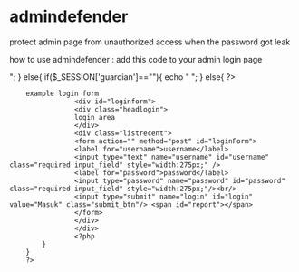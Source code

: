 admindefender
=============

protect admin page from unauthorized access when the password got leak


how to use admindefender :
add this code to your admin login page
<?php
  	
		if(!isset($_SESSION['guardian'])){
			echo "
            <script language='javascript'>
			<!--
			window.location = 'guardian.php';
			--></script>
            ";
		}
		else{
			if($_SESSION['guardian']==""){
				echo "
            <script language='javascript'>
			<!--
			window.location = 'guardian.php';
			--></script>
            ";
			}
			else{
				?>
        example login form
					<div id="loginform">
					<div class="headlogin">
					login area
					</div>
					<div class="listrecent">
					<form action="" method="post" id="loginForm">
					<label for="username">username</label>
					<input type="text" name="username" id="username" class="required input_field" style="width:275px;" />
					<label for="password">password</label>
					<input type="password" name="password" id="password" class="required input_field" style="width:275px;"/><br/>
					<input type="submit" name="login" id="login" value="Masuk" class="submit_btn"/>	<span id="report"></span>
					</form>	
					</div>
					</div>
					<?php
			}
		}
		?>
